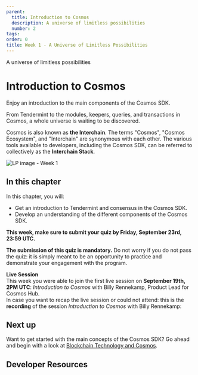 ```yaml
---
parent:
  title: Introduction to Cosmos
  description: A universe of limitless possibilities
  number: 2
tags:
order: 0
title: Week 1 - A Universe of Limitless Possibilities
---
```


<div class="tm-overline tm-rf-1 tm-lh-title tm-medium tm-muted">A universe of limitless possibilities</div>
<h1 class="mt-4 mb-6">Introduction to Cosmos</h1>

Enjoy an introduction to the main components of the Cosmos SDK.

From Tendermint to the modules, keepers, queries, and transactions in Cosmos, a whole universe is waiting to be discovered.

<HighlightBox type="info">

Cosmos is also known as **the Interchain**. The terms "Cosmos", "Cosmos Ecosystem", and "Interchain" are synonymous with each other. The various tools available to developers, including the Cosmos SDK, can be referred to collectively as the **Interchain Stack**.

</HighlightBox>

![LP image - Week 1](/ida-course/LPs/week-1/images/cosmos_dev_portal_module-03-lp.png)

## In this chapter

<HighlightBox type="learning">

In this chapter, you will:

* Get an introduction to Tendermint and consensus in the Cosmos SDK.
* Develop an understanding of the different components of the Cosmos SDK.

</HighlightBox>

**This week, make sure to submit your quiz by Friday, September 23rd, 23:59 UTC.**

**The submission of this quiz is mandatory.** Do not worry if you do not pass the quiz: it is simply meant to be an opportunity to practice and demonstrate your engagement with the program.

<HighlightBox type="info">
  
**Live Session**
<br/>
This week you were able to join the first live session on **September 19th, 2PM UTC**: _Introduction to Cosmos_ with Billy Rennekamp, Product Lead for Cosmos Hub.
<br/>
In case you want to recap the live session or could not attend: this is the **recording** of the session _Introduction to Cosmos_ with Billy Rennekamp:

<YoutubePlayer videoId="rz2oPXqMJlU"/>
  
</HighlightBox>

## Next up

Want to get started with the main concepts of the Cosmos SDK? Go ahead and begin with a look at [Blockchain Technology and Cosmos](/academy/1-what-is-cosmos/1-blockchain-and-cosmos.md).

## Developer Resources

<div v-for="resource in $themeConfig.resources">
  <Resource
    :title="resource.title"
    :description="resource.description"
    :links="resource.links"
    :image="resource.image"
    :large="true"
  />
  <br/>
</div>
